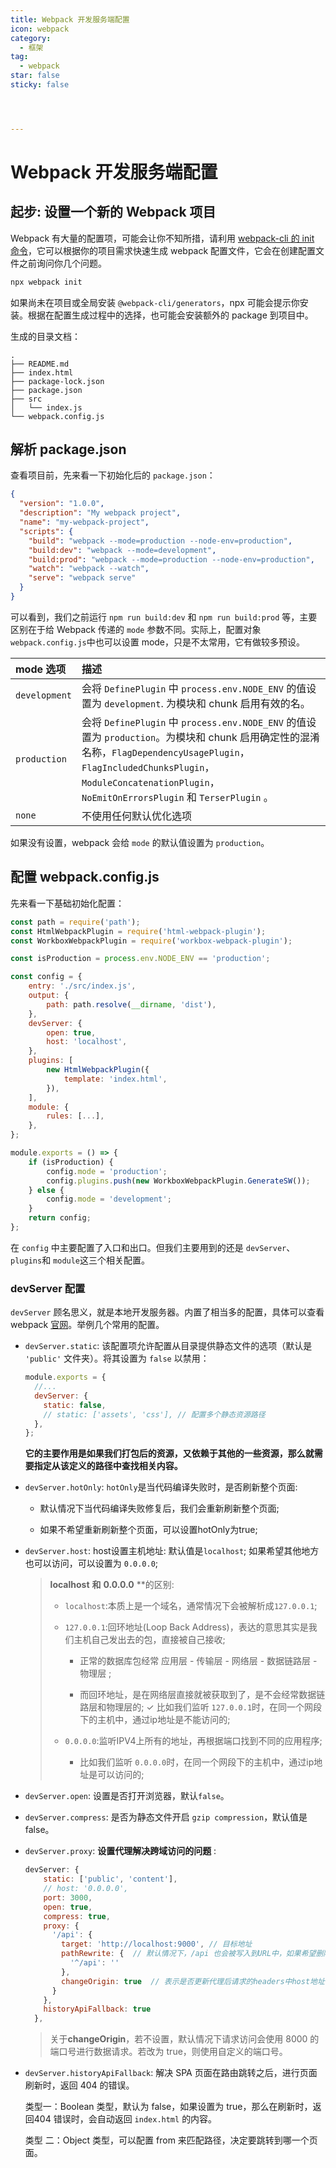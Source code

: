 ```yaml
---
title: Webpack 开发服务端配置
icon: webpack
category:
  - 框架
tag:
  - webpack
star: false
sticky: false




---
```


# Webpack 开发服务端配置

## 起步: 设置一个新的 Webpack 项目

Webpack 有大量的配置项，可能会让你不知所措，请利用 [webpack-cli 的 init 命令](https://webpack.docschina.org/api/cli/#init)，它可以根据你的项目需求快速生成 webpack 配置文件，它会在创建配置文件之前询问你几个问题。

```bash
npx webpack init
```

如果尚未在项目或全局安装 `@webpack-cli/generators`，npx 可能会提示你安装。根据在配置生成过程中的选择，也可能会安装额外的 package 到项目中。

生成的目录文档：

```tree
.
├── README.md
├── index.html
├── package-lock.json
├── package.json
├── src
│   └── index.js
└── webpack.config.js
```

## 解析 package.json

查看项目前，先来看一下初始化后的 `package.json`：

```json
{
  "version": "1.0.0",
  "description": "My webpack project",
  "name": "my-webpack-project",
  "scripts": {
    "build": "webpack --mode=production --node-env=production",
    "build:dev": "webpack --mode=development",
    "build:prod": "webpack --mode=production --node-env=production",
    "watch": "webpack --watch",
    "serve": "webpack serve"
  }
}
```

可以看到，我们之前运行 `npm run build:dev` 和 `npm run build:prod` 等，主要区别在于给 Webpack 传递的 `mode` 参数不同。实际上，配置对象`webpack.config.js`中也可以设置 mode，只是不太常用，它有做较多预设。

| mode 选项     | 描述                                                         |
| :------------ | :----------------------------------------------------------- |
| `development` | 会将 `DefinePlugin` 中 `process.env.NODE_ENV` 的值设置为 `development`. 为模块和 chunk 启用有效的名。 |
| `production`  | 会将 `DefinePlugin` 中 `process.env.NODE_ENV` 的值设置为 `production`。为模块和 chunk 启用确定性的混淆名称，`FlagDependencyUsagePlugin`，`FlagIncludedChunksPlugin`，`ModuleConcatenationPlugin`，`NoEmitOnErrorsPlugin` 和 `TerserPlugin` 。 |
| `none`        | 不使用任何默认优化选项                                       |

如果没有设置，webpack 会给 `mode` 的默认值设置为 `production`。

## 配置 webpack.config.js

先来看一下基础初始化配置：

```js
const path = require('path');
const HtmlWebpackPlugin = require('html-webpack-plugin');
const WorkboxWebpackPlugin = require('workbox-webpack-plugin');

const isProduction = process.env.NODE_ENV == 'production';

const config = {
    entry: './src/index.js',
    output: {
        path: path.resolve(__dirname, 'dist'),
    },
    devServer: {
        open: true,
        host: 'localhost',
    },
    plugins: [
        new HtmlWebpackPlugin({
            template: 'index.html',
        }),
    ],
    module: {
        rules: [...],
    },
};

module.exports = () => {
    if (isProduction) {
        config.mode = 'production';
        config.plugins.push(new WorkboxWebpackPlugin.GenerateSW());
    } else {
        config.mode = 'development';
    }
    return config;
};
```

在 `config` 中主要配置了入口和出口。但我们主要用到的还是 `devServer`、`plugins`和 `module`这三个相关配置。

### devServer 配置

`devServer` 顾名思义，就是本地开发服务器。内置了相当多的配置，具体可以查看 webpack [官网](https://webpack.docschina.org/configuration/dev-server/)。举例几个常用的配置。

- `devServer.static`: 该配置项允许配置从目录提供静态文件的选项（默认是 `'public'` 文件夹）。将其设置为 `false` 以禁用：

  ```js
  module.exports = {
    //...
    devServer: {
      static: false,
      // static: ['assets', 'css'], // 配置多个静态资源路径
    },
  };
  ```

  **它的主要作用是如果我们打包后的资源，又依赖于其他的一些资源，那么就需要指定从该定义的路径中查找相关内容。** 

- `devServer.hotOnly`: `hotOnly`是当代码编译失败时，是否刷新整个页面:

  - 默认情况下当代码编译失败修复后，我们会重新刷新整个页面; 

  - 如果不希望重新刷新整个页面，可以设置hotOnly为true;


- `devServer.host`: host设置主机地址: 默认值是`localhost`; 如果希望其他地方也可以访问，可以设置为 `0.0.0.0`;

  > **localhost** **和** **0.0.0.0** **的区别:
  >
  > - `localhost`:本质上是一个域名，通常情况下会被解析成`127.0.0.1`;
  >
  > - `127.0.0.1`:回环地址(Loop Back Address)，表达的意思其实是我们主机自己发出去的包，直接被自己接收;
  >
  >   - 正常的数据库包经常 应用层 - 传输层 - 网络层 - 数据链路层 - 物理层 ;
  >
  >   - 而回环地址，是在网络层直接就被获取到了，是不会经常数据链路层和物理层的; ✓ 比如我们监听 `127.0.0.1`时，在同一个网段下的主机中，通过ip地址是不能访问的;
  >
  > - `0.0.0.0`:监听IPV4上所有的地址，再根据端口找到不同的应用程序;
  >
  >   - 比如我们监听 `0.0.0.0`时，在同一个网段下的主机中，通过ip地址是可以访问的;

- `devServer.open`: 设置是否打开浏览器，默认`false`。

- `devServer.compress`: 是否为静态文件开启 `gzip compression`，默认值是false。

- `devServer.proxy`: **设置代理解决跨域访问的问题** :

  ```js
  devServer: {
      static: ['public', 'content'],
      // host: '0.0.0.0',
      port: 3000,
      open: true,
      compress: true,
      proxy: {
        '/api': {
          target: 'http://localhost:9000', // 目标地址
          pathRewrite: {  // 默认情况下，/api 也会被写入到URL中，如果希望删除，可以使用pathRewrite;
            '^/api': ''
          },
          changeOrigin: true  // 表示是否更新代理后请求的headers中host地址,一般设置为true
        }
      },
      historyApiFallback: true
    },
  ```

  > 关于**changeOrigin**，若不设置，默认情况下请求访问会使用 8000 的端口号进行数据请求。若改为 true，则使用自定义的端口号。

- `devServer.historyApiFallback`: 解决 SPA 页面在路由跳转之后，进行页面刷新时，返回 404 的错误。 

  类型一：Boolean 类型，默认为 false，如果设置为 true，那么在刷新时，返回404 错误时，会自动返回 `index.html` 的内容。

  类型 二：Object 类型，可以配置 from 来匹配路径，决定要跳转到哪一个页面。

 

